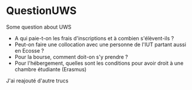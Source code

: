 # QuestionUWS
Some question about UWS
* A qui paie-t-on les frais d'inscriptions et à combien s'élèvent-ils ?
* Peut-on faire une collocation avec une personne de l'IUT partant aussi en Ecosse ?
* Pour la bourse, comment doit-on s'y prendre ?
* Pour l'hébergement, quelles sont les conditions pour avoir droit à une chambre étudiante (Erasmus)

J'ai reajouté d'autre trucs
